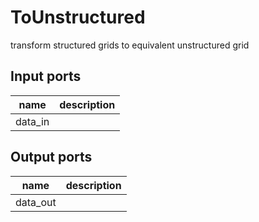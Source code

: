 ToUnstructured
==============
transform structured grids to equivalent unstructured grid

Input ports
-----------
|name|description|
|-|-|
|data_in||

Output ports
------------
|name|description|
|-|-|
|data_out||
